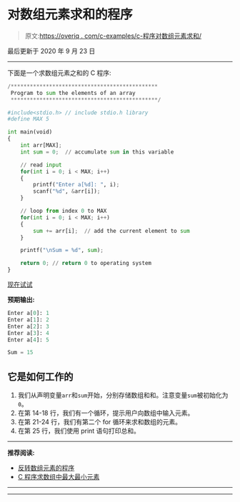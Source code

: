 # 对数组元素求和的程序

> 原文:[https://overiq . com/c-examples/c-程序对数组元素求和/](https://overiq.com/c-examples/c-program-to-sum-the-elements-of-an-array/)

最后更新于 2020 年 9 月 23 日

* * *

下面是一个求数组元素之和的 C 程序:

```py
/**********************************************
 Program to sum the elements of an array
 **********************************************/

#include<stdio.h> // include stdio.h library
#define MAX 5

int main(void)
{    
    int arr[MAX];
    int sum = 0;  // accumulate sum in this variable

    // read input
    for(int i = 0; i < MAX; i++)
    {
        printf("Enter a[%d]: ", i);
        scanf("%d", &arr[i]);
    }

    // loop from index 0 to MAX
    for(int i = 0; i < MAX; i++)
    {
        sum += arr[i];  // add the current element to sum
    }

    printf("\nSum = %d", sum);

    return 0; // return 0 to operating system
}

```

[现在试试](https://overiq.com/c-online-compiler/PQl/)

**预期输出:**

```py
Enter a[0]: 1
Enter a[1]: 2
Enter a[2]: 3
Enter a[3]: 4
Enter a[4]: 5

Sum = 15

```

## 它是如何工作的

1.  我们从声明变量`arr`和`sum`开始，分别存储数组和和。注意变量`sum`被初始化为`0`。
2.  在第 14-18 行，我们有一个循环，提示用户向数组中输入元素。
3.  在第 21-24 行，我们有第二个 for 循环来求和数组的元素。
4.  在第 25 行，我们使用 print 语句打印总和。

* * *

**推荐阅读:**

*   [反转数组元素的程序](/c-examples/c-program-to-reverse-the-elements-of-an-array/)
*   [C 程序求数组中最大最小元素](/c-examples/c-program-to-find-the-maximum-and-minimum-element-in-the-array/)

* * *

* * *